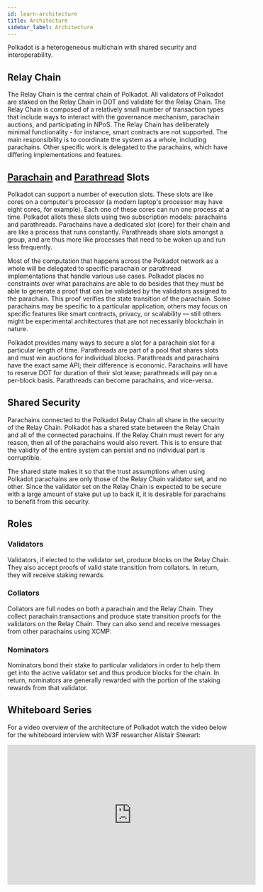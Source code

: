 ```yaml
---
id: learn-architecture
title: Architecture
sidebar_label: Architecture
---
```


Polkadot is a heterogeneous multichain with shared security and interoperability.

## Relay Chain

The Relay Chain is the central chain of Polkadot. All validators of Polkadot are staked on the Relay
Chain in DOT and validate for the Relay Chain. The Relay Chain is composed of a relatively small
number of transaction types that include ways to interact with the governance mechanism, parachain
auctions, and participating in NPoS. The Relay Chain has deliberately minimal functionality - for
instance, smart contracts are not supported. The main responsibility is to coordinate the system as
a whole, including parachains. Other specific work is delegated to the parachains, which have
differing implementations and features.

## [Parachain](learn-parachains) and [Parathread](learn-parathreads) Slots

Polkadot can support a number of execution slots. These slots are like cores on a computer's processor (a modern
laptop's processor may have eight cores, for example). Each one of these cores can run one process at a time.
Polkadot allots these slots using two subscription models: parachains and parathreads. Parachains
have a dedicated slot (core) for their chain and are like a process that runs constantly.
Parathreads share slots amongst a group, and are thus more like processes that need to be woken up
and run less frequently.

Most of the computation that happens across the Polkadot network as a whole will be delegated to
specific parachain or parathread implementations that handle various use cases. Polkadot places no
constraints over what parachains are able to do besides that they must be able to generate a proof
that can be validated by the validators assigned to the parachain. This proof verifies the state
transition of the parachain. Some parachains may be specific to a particular application, others may
focus on specific features like smart contracts, privacy, or scalability &mdash; still others might
be experimental architectures that are not necessarily blockchain in nature.

Polkadot provides many ways to secure a slot for a parachain slot for a particular length of time.
Parathreads are part of a pool that shares slots and must win auctions for individual blocks.
Parathreads and parachains have the exact same API; their difference is economic. Parachains will
have to reserve DOT for duration of their slot lease; parathreads will pay on a per-block basis.
Parathreads can become parachains, and vice-versa.

## Shared Security

Parachains connected to the Polkadot Relay Chain all share in the security of the Relay Chain.
Polkadot has a shared state between the Relay Chain and all of the connected parachains. If the
Relay Chain must revert for any reason, then all of the parachains would also revert. This is to
ensure that the validity of the entire system can persist and no individual part is corruptible.

The shared state makes it so that the trust assumptions when using Polkadot parachains are only
those of the Relay Chain validator set, and no other. Since the validator set on the Relay Chain is
expected to be secure with a large amount of stake put up to back it, it is desirable for parachains
to benefit from this security.

## Roles

### Validators

Validators, if elected to the validator set, produce blocks on the Relay Chain. They also accept
proofs of valid state transition from collators. In return, they will receive staking rewards.

### Collators

Collators are full nodes on both a parachain and the Relay Chain. They collect parachain
transactions and produce state transition proofs for the validators on the Relay Chain. They can
also send and receive messages from other parachains using XCMP.

### Nominators

Nominators bond their stake to particular validators in order to help them get into the active
validator set and thus produce blocks for the chain. In return, nominators are generally rewarded
with the portion of the staking rewards from that validator.

## Whiteboard Series

For a video overview of the architecture of Polkadot watch the video below for the whiteboard
interview with W3F researcher Alistair Stewart:

 <iframe width="560" height="315" src="https://www.youtube.com/embed/xBfC6uTjvbM" frameborder="0" allow="accelerometer; autoplay; encrypted-media; gyroscope; picture-in-picture" allowfullscreen></iframe>
